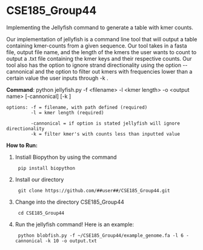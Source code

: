 # CSE185_Group44

Implementing the Jellyfish command to generate a table with kmer counts.

Our implementation of jellyfish is a command line tool that will output a table containing kmer-counts from a given sequence. Our tool takes in a fasta file, output file name, and the length of the kmers the user wants to count to output a .txt file containing the kmer keys and their respective counts. Our tool also has the option to ignore strand directionality using the option --cannonical and the option to filter out kmers with frequencies lower than a certain value the user inputs through -k <frequency>.

__Command__: python jellyfish.py -f &lt;filename&gt; -l &lt;kmer length&gt; -o &lt;output name&gt; [-cannonical] [-k <filter kmers>]

    options: -f = filename, with path defined (required)
             -l = kmer length (required)
             
             -cannonical = if option is stated jellyfish will ignore directionality
             -k = filter kmer's with counts less than inputted value


__How to Run:__
1) Instiall Biopython by using the command 
    
        pip install biopython
2) Install our directory
   
        git clone https://github.com/##user##/CSE185_Group44.git
3) Change into the directory CSE185_Group44
   
        cd CSE185_Group44
4) Run the jellyfish command! Here is an example:
    
        python blobfish.py -f ~/CSE185_Group44/example_genome.fa -l 6 -cannonical -k 10 -o output.txt
